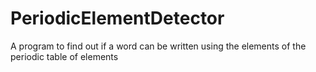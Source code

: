 # PeriodicElementDetector
A program to find out if a word can be written using the elements of the periodic table of elements
